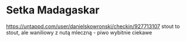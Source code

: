 # Setka Madagaskar
https://untappd.com/user/danielskowronski/checkin/927713107
stout to stout, ale waniliowy z nutą mleczną - piwo wybitnie ciekawe